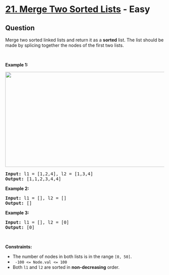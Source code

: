 # [21. Merge Two Sorted Lists](https://leetcode.com/problems/merge-two-sorted-lists/) - Easy

## Question

Merge two sorted linked lists and return it as a __sorted__ list. The list should be made by splicing together the nodes of the first two lists.

&nbsp;

__Example 1:__

<img alt="" src="https://assets.leetcode.com/uploads/2020/10/03/merge_ex1.jpg" style="width: 662px; height: 302px;"/>

<pre>
<strong>Input:</strong> l1 = [1,2,4], l2 = [1,3,4]
<strong>Output:</strong> [1,1,2,3,4,4]
</pre>

__Example 2:__

<pre>
<strong>Input:</strong> l1 = [], l2 = []
<strong>Output:</strong> []
</pre>

__Example 3:__

<pre>
<strong>Input:</strong> l1 = [], l2 = [0]
<strong>Output:</strong> [0]
</pre>

&nbsp;

__Constraints:__

* The number of nodes in both lists is in the range `` [0, 50] ``.
* <code> -100 &lt;= Node.val &lt;= 100 </code>
* Both `` l1 `` and `` l2 `` are sorted in __non-decreasing__ order.
